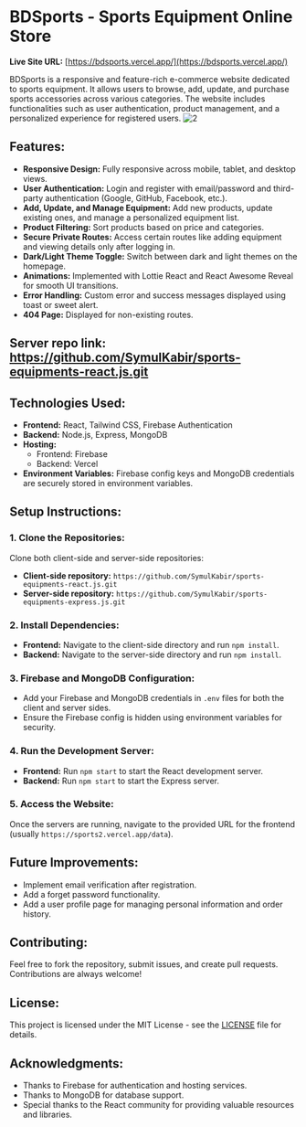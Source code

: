 # BDSports - Sports Equipment Online Store

**Live Site URL:** [https://bdsports.vercel.app/](https://bdsports.vercel.app/)

BDSports is a responsive and feature-rich e-commerce website dedicated to sports equipment. It allows users to browse, add, update, and purchase sports accessories across various categories. The website includes functionalities such as user authentication, product management, and a personalized experience for registered users.
![2](https://github.com/user-attachments/assets/2e3efded-f630-40bf-a6a7-9050dac6e6f3)

## Features:

- **Responsive Design:** Fully responsive across mobile, tablet, and desktop views.
- **User Authentication:** Login and register with email/password and third-party authentication (Google, GitHub, Facebook, etc.).
- **Add, Update, and Manage Equipment:** Add new products, update existing ones, and manage a personalized equipment list.
- **Product Filtering:** Sort products based on price and categories.
- **Secure Private Routes:** Access certain routes like adding equipment and viewing details only after logging in.
- **Dark/Light Theme Toggle:** Switch between dark and light themes on the homepage.
- **Animations:** Implemented with Lottie React and React Awesome Reveal for smooth UI transitions.
- **Error Handling:** Custom error and success messages displayed using toast or sweet alert.
- **404 Page:** Displayed for non-existing routes.

## Server repo link: https://github.com/SymulKabir/sports-equipments-react.js.git

## Technologies Used:

- **Frontend:** React, Tailwind CSS, Firebase Authentication
- **Backend:** Node.js, Express, MongoDB
- **Hosting:**
  - Frontend: Firebase
  - Backend: Vercel
- **Environment Variables:** Firebase config keys and MongoDB credentials are securely stored in environment variables.

## Setup Instructions:

### 1. Clone the Repositories:

Clone both client-side and server-side repositories:

- **Client-side repository:** `https://github.com/SymulKabir/sports-equipments-react.js.git`
- **Server-side repository:** `https://github.com/SymulKabir/sports-equipments-express.js.git`

### 2. Install Dependencies:

- **Frontend:** Navigate to the client-side directory and run `npm install`.
- **Backend:** Navigate to the server-side directory and run `npm install`.

### 3. Firebase and MongoDB Configuration:

- Add your Firebase and MongoDB credentials in `.env` files for both the client and server sides.
- Ensure the Firebase config is hidden using environment variables for security.

### 4. Run the Development Server:

- **Frontend:** Run `npm start` to start the React development server.
- **Backend:** Run `npm start` to start the Express server.

### 5. Access the Website:

Once the servers are running, navigate to the provided URL for the frontend (usually `https://sports2.vercel.app/data`).

## Future Improvements:

- Implement email verification after registration.
- Add a forget password functionality.
- Add a user profile page for managing personal information and order history.

## Contributing:

Feel free to fork the repository, submit issues, and create pull requests. Contributions are always welcome!

## License:

This project is licensed under the MIT License - see the [LICENSE](LICENSE) file for details.

## Acknowledgments:

- Thanks to Firebase for authentication and hosting services.
- Thanks to MongoDB for database support.
- Special thanks to the React community for providing valuable resources and libraries.
